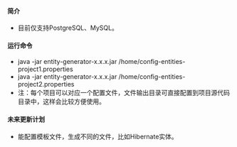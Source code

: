 #### 简介
* 目前仅支持PostgreSQL、MySQL。

#### 运行命令
* java -jar entity-generator-x.x.x.jar /home/config-entities-project1.properties
* java -jar entity-generator-x.x.x.jar /home/config-entities-project2.properties
* 注：每个项目可以对应一个配置文件，文件输出目录可直接配置到项目源代码目录中，这样会比较方便使用。

#### 未来更新计划
* 能配置模板文件，生成不同的文件，比如Hibernate实体。


